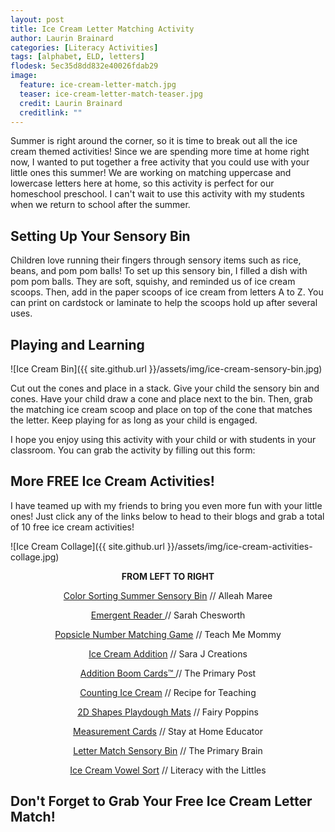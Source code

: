 ```yaml
---
layout: post
title: Ice Cream Letter Matching Activity
author: Laurin Brainard
categories: [Literacy Activities]
tags: [alphabet, ELD, letters]
flodesk: 5ec35d8dd832e40026fdab29
image:
  feature: ice-cream-letter-match.jpg
  teaser: ice-cream-letter-match-teaser.jpg
  credit: Laurin Brainard
  creditlink: ""
---
```

Summer is right around the corner, so it is time to break out all the ice cream themed activities! Since we are spending more time at home right now, I wanted to put together a free activity that you could use with your little ones this summer! We are working on matching uppercase and lowercase letters here at home, so this activity is perfect for our homeschool preschool. I can't wait to use this activity with my students when we return to school after the summer. 

## Setting Up Your Sensory Bin
Children love running their fingers through sensory items such as rice, beans, and pom pom balls! To set up this sensory bin, I filled a dish with pom pom balls. They are soft, squishy, and reminded us of ice cream scoops. Then, add in the paper scoops of ice cream from letters A to Z. You can print on cardstock or laminate to help the scoops hold up after several uses. 

## Playing and Learning
![Ice Cream Bin]({{ site.github.url }}/assets/img/ice-cream-sensory-bin.jpg)

Cut out the cones and place in a stack. Give your child the sensory bin and cones. Have your child draw a cone and place next to the bin. Then, grab the matching ice cream scoop and place on top of the cone that matches the letter. Keep playing for as long as your child is engaged. 

I hope you enjoy using this activity with your child or with students in your classroom. You can grab the activity by filling out this form: 

<div id="fd-form-5ec35d8dd832e40026fdab29"></div>
<script>
  window.fd('form', {
    formId: '5ec35d8dd832e40026fdab29',
    containerEl: '#fd-form-5ec35d8dd832e40026fdab29'
  });
</script>

## More FREE Ice Cream Activities!

I have teamed up with my friends to bring you even more fun with your little ones! Just click any of the links below to head to their blogs and grab a total of 10 free ice cream activities! 

![Ice Cream Collage]({{ site.github.url }}/assets/img/ice-cream-activities-collage.jpg)

<p style="text-align: center;"><strong>FROM LEFT TO RIGHT</strong></p>

<p style="text-align: center;"><a href="https://www.teacherspayteachers.com/Product/Ice-Cream-Color-Sorting-Summer-Sensory-Bin-FREEBIE-5580823?fbclid=IwAR0C0GsokPzhBXcObkF_C3ye9-JOMzejuUnYVGV6_NGVKUilXT5DMbFfg7k"> Color Sorting Summer Sensory Bin</a> // Alleah Maree</p>

<p style="text-align: center;"><a href="https://sarahchesworth.com/ice-cream-emergent-reader/?fbclid=IwAR06qZwZP9bQ45v8WJSbhpNl8xR4Ajx91V7jkMvqNFkMFbv6t-RLFTWYjlA"> Emergent Reader </a> // Sarah Chesworth </p>

<p style="text-align: center;"><a href=" https://www.teach-me-mommy.com/popsicle-color-matching-busy-bag/?fbclid=IwAR32MQcaInDHRpIAkdhtOYnTLB8HgdE1IiHpGkhWYSsWqO6RXasQl55caJ8 ">Popsicle Number Matching Game</a> // Teach Me Mommy</p>

<p style="text-align: center;"><a href="https://www.sarajcreations.com/2020/05/ice-cream-addition-puzzles.html?fbclid=IwAR3WOIti4eAW7Kw3oHyZingWJvs8i1_7GCHT7NniBYEGLb34xpfShYE-P98 ">Ice Cream Addition</a> // Sara J Creations</p>

<p style="text-align: center;"><a href=" http://theprimarypost.com/2020/05/free-addition-boom-cards.html?fbclid=IwAR0pB7Yq4kEy99tvNF89C-AigpFv82q2u5u2Dyb473sDR-zqPKaovom9wYs "> Addition Boom Cards™ </a> // The Primary Post</p>

<p style="text-align: center;"><a href="https://www.recipeforteaching.com/2020/05/counting-ice-cream.html?fbclid=IwAR1bSL5AKcICFXh09KmtQrv82iI5uwKzQoDBs92r-bzevuCopNpyslZkcuQ">Counting Ice Cream</a> // Recipe for Teaching</p>

<p style="text-align: center;"><a href="https://www.fairypoppins.com/shape-playdough-mats">2D Shapes Playdough Mats</a> // Fairy Poppins</p>

<p style="text-align: center;"><a href="https://stayathomeeducator.com/5-summer-learning-activities-free-ice-cream-cone-measurement-cards/?fbclid=IwAR36RsA0BkfAUErtikORqcYwq-6la3Lp0fJ2SLOWtQzuQ601_1Qabam-WqU"> Measurement Cards</a> // Stay at Home Educator</p>

<p style="text-align: center;"><a href="https://theprimarybrain.com/literacy%20activities/2020/05/18/Ice-Cream-Letter-Matching-Activity/?fbclid=IwAR3-whq23BfjYSvHiYNC8SO3p__RpXSOg2zfXc8x7Ai3tRFc1ivxynvNOqk"> Letter Match Sensory Bin</a> // The Primary Brain</p>

<p style="text-align: center;"><a href="https://literacywiththelittles.com/2020/05/18/free-ice-cream-themed-activities/?fbclid=IwAR0TXcP3gE9z6b39c1HrbeBqMSBu1JIJMNi1Lq8vs2_YZegB1_RKzKCYtqk">Ice Cream Vowel Sort</a> // Literacy with the Littles</p>

## Don't Forget to Grab Your Free Ice Cream Letter Match!

<div id="fd-form-5ec35d8dd832e40026fdab29"></div>
<script>
  window.fd('form', {
    formId: '5ec35d8dd832e40026fdab29',
    containerEl: '#fd-form-5ec35d8dd832e40026fdab29'
  });
</script>





